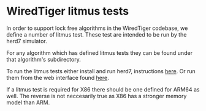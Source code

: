 # WiredTiger litmus tests
In order to support lock free algorithms in the WiredTiger codebase, we define a number of litmus test. These test are intended to be run by the herd7 simulator.

For any algorithm which has defined litmus tests they can be found under that algorithm's subdirectory.

To run the litmus tests either install and run herd7, instructions [here](https://github.com/herd/herdtools7/blob/master/INSTALL.md). Or run them from the web interface found [here](http://diy.inria.fr/www/#).

If a litmus test is required for X86 there should be one defined for ARM64 as well. The reverse is not neccesarily true as X86 has a stronger memory model than ARM.
